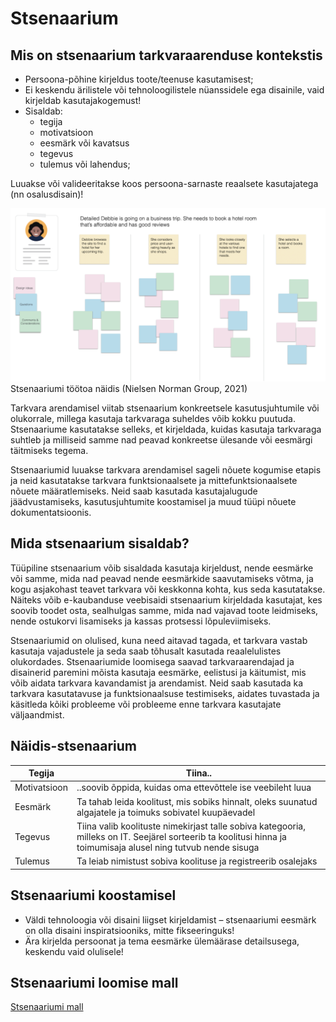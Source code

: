 # Stsenaarium

## Mis on stsenaarium tarkvaraarenduse kontekstis

- Persoona-põhine kirjeldus toote/teenuse kasutamisest;
- Ei keskendu ärilistele või tehnoloogilistele nüanssidele ega disainile, vaid kirjeldab kasutajakogemust!
- Sisaldab:
  - tegija
  - motivatsioon
  - eesmärk või kavatsus
  - tegevus
  - tulemus või lahendus; 

Luuakse või valideeritakse koos persoona-sarnaste reaalsete kasutajatega (nn osalusdisain)!

![Stsenaariumi töötuba](files/scenario.png)
Stsenaariumi töötoa näidis (Nielsen Norman Group, 2021)


Tarkvara arendamisel viitab stsenaarium konkreetsele kasutusjuhtumile või olukorrale, millega kasutaja tarkvaraga suheldes võib kokku puutuda. Stsenaariume kasutatakse selleks, et kirjeldada, kuidas kasutaja tarkvaraga suhtleb ja milliseid samme nad peavad konkreetse ülesande või eesmärgi täitmiseks tegema.

Stsenaariumid luuakse tarkvara arendamisel sageli nõuete kogumise etapis ja neid kasutatakse tarkvara funktsionaalsete ja mittefunktsionaalsete nõuete määratlemiseks. Neid saab kasutada kasutajalugude jäädvustamiseks, kasutusjuhtumite koostamisel ja muud tüüpi nõuete dokumentatsioonis.

## Mida stsenaarium sisaldab?

Tüüpiline stsenaarium võib sisaldada kasutaja kirjeldust, nende eesmärke või samme, mida nad peavad nende eesmärkide saavutamiseks võtma, ja kogu asjakohast teavet tarkvara või keskkonna kohta, kus seda kasutatakse. Näiteks võib e-kaubanduse veebisaidi stsenaarium kirjeldada kasutajat, kes soovib toodet osta, sealhulgas samme, mida nad vajavad toote leidmiseks, nende ostukorvi lisamiseks ja kassas protsessi lõpuleviimiseks.

Stsenaariumid on olulised, kuna need aitavad tagada, et tarkvara vastab kasutaja vajadustele ja seda saab tõhusalt kasutada reaalelulistes olukordades. Stsenaariumide loomisega saavad tarkvaraarendajad ja disainerid paremini mõista kasutaja eesmärke, eelistusi ja käitumist, mis võib aidata tarkvara kavandamist ja arendamist. Neid saab kasutada ka tarkvara kasutatavuse ja funktsionaalsuse testimiseks, aidates tuvastada ja käsitleda kõiki probleeme või probleeme enne tarkvara kasutajate väljaandmist.

## Näidis-stsenaarium


| Tegija | Tiina.. |
| --- | --- |
| Motivatsioon | ..soovib õppida, kuidas oma ettevõttele ise veebileht luua |
| Eesmärk | Ta tahab leida koolitust, mis sobiks hinnalt, oleks suunatud algajatele ja toimuks sobivatel kuupäevadel |
| Tegevus | Tiina valib koolituste nimekirjast talle sobiva kategooria, milleks on IT. Seejärel sorteerib ta koolitusi hinna ja toimumisaja alusel ning tutvub nende sisuga |
| Tulemus | Ta leiab nimistust sobiva koolituse ja registreerib osalejaks |

## Stsenaariumi koostamisel

- Väldi tehnoloogia või disaini liigset kirjeldamist – stsenaariumi eesmärk on olla disaini inspiratsiooniks, mitte fikseeringuks! 
- Ära kirjelda persoonat ja tema eesmärke ülemäärase detailsusega, keskendu vaid olulisele!

## Stsenaariumi loomise mall

[Stsenaariumi mall](files/stsenaarium.pdf)